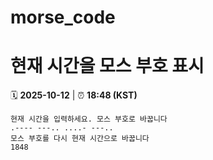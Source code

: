 # morse_code
# 현재 시간을 모스 부호 표시
<!-- MORSE_TIME_START -->
🗓️ **2025-10-12** | ⏰ **18:48 (KST)**

```
현재 시간을 입력하세요. 모스 부호로 바꿉니다
.---- ---.. ....- ---..
모스 부호를 다시 현재 시간으로 바꿉니다
1848
```
<!-- MORSE_TIME_END -->
